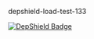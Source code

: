depshield-load-test-133

[![DepShield Badge](https://cpeters2.dev.depshield.sonatype.org/badges/depshield-load-cpeters2d/depshield-load-test-133/depshield.svg)](https://sonatype.github.io/depshield-github-pages)
